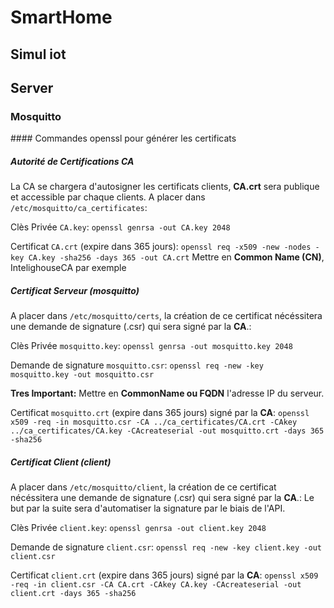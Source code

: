 # SmartHome

## Simul iot

## Server

### Mosquitto
#### Commandes openssl pour générer les certificats

##### Autorité de Certifications CA
La CA se chargera d'autosigner les certificats clients, **CA.crt** sera publique et accessible par chaque clients.
A placer dans `/etc/mosquitto/ca_certificates`:

Clès Privée `CA.key`:
`openssl genrsa -out CA.key 2048`

Certificat `CA.crt` (expire dans 365 jours):
`openssl req -x509 -new -nodes -key CA.key -sha256 -days 365 -out CA.crt`
Mettre en **Common Name (CN)**, IntelighouseCA par exemple

##### Certificat Serveur (mosquitto)
A placer dans `/etc/mosquitto/certs`, la création de ce certificat nécéssitera une demande de signature (.csr) qui sera signé par la **CA**.:

Clès Privée `mosquitto.key`:
`openssl genrsa -out mosquitto.key 2048`

Demande de signature `mosquitto.csr`:
`openssl req -new -key mosquitto.key -out mosquitto.csr`

**Tres Important:** Mettre en **CommonName ou FQDN** l'adresse IP du serveur.

Certificat `mosquitto.crt` (expire dans 365 jours) signé par la **CA**:
`openssl x509 -req -in mosquitto.csr -CA ../ca_certificates/CA.crt -CAkey ../ca_certificates/CA.key -CAcreateserial -out mosquitto.crt -days 365 -sha256`

##### Certificat Client (client)
A placer dans `/etc/mosquitto/client`, la création de ce certificat nécéssitera une demande de signature (.csr) qui sera signé par la **CA**.:
Le but par la suite sera d'automatiser la signature par le biais de l'API.

Clès Privée `client.key`:
`openssl genrsa -out client.key 2048`

Demande de signature `client.csr`:
`openssl req -new -key client.key -out client.csr`

Certificat `client.crt` (expire dans 365 jours) signé par la **CA**:
`openssl x509 -req -in client.csr -CA CA.crt -CAkey CA.key -CAcreateserial -out client.crt -days 365 -sha256`

